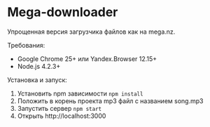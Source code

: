 # Mega-downloader #

Упрощенная версия загрузчика файлов как на mega.nz.

Требования:
- Google Chrome 25+ или Yandex.Browser 12.15+
- Node.js 4.2.3+

Установка и запуск:

1. Установить npm зависимости ```npm install```
2. Положить в корень проекта mp3 файл с названием song.mp3 
3. Запустить сервер ```npm start```
4. Открыть http://localhost:3000
